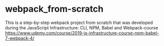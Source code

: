 # webpack_from-scratch


This is a step-by-step webpack project from scratch that was developed during the JavaScript Infrastructure: CLI, NPM, Babel and Webpack-course 
https://www.udemy.com/course/2019-js-infrastructure-course-npm-babel-7-webpack-4/
